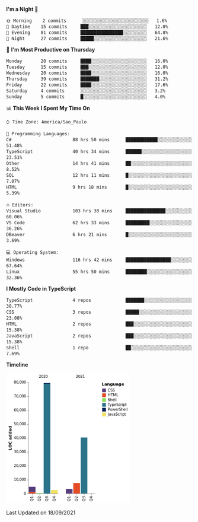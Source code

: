 <!--START_SECTION:waka-->
**I'm a Night 🦉** 

```text
🌞 Morning    2 commits      ░░░░░░░░░░░░░░░░░░░░░░░░░   1.6% 
🌆 Daytime    15 commits     ███░░░░░░░░░░░░░░░░░░░░░░   12.0% 
🌃 Evening    81 commits     ████████████████░░░░░░░░░   64.8% 
🌙 Night      27 commits     █████░░░░░░░░░░░░░░░░░░░░   21.6%

```
📅 **I'm Most Productive on Thursday** 

```text
Monday       20 commits     ████░░░░░░░░░░░░░░░░░░░░░   16.0% 
Tuesday      15 commits     ███░░░░░░░░░░░░░░░░░░░░░░   12.0% 
Wednesday    20 commits     ████░░░░░░░░░░░░░░░░░░░░░   16.0% 
Thursday     39 commits     ███████░░░░░░░░░░░░░░░░░░   31.2% 
Friday       22 commits     ████░░░░░░░░░░░░░░░░░░░░░   17.6% 
Saturday     4 commits      ░░░░░░░░░░░░░░░░░░░░░░░░░   3.2% 
Sunday       5 commits      █░░░░░░░░░░░░░░░░░░░░░░░░   4.0%

```


📊 **This Week I Spent My Time On** 

```text
⌚︎ Time Zone: America/Sao_Paulo

💬 Programming Languages: 
C#                       88 hrs 50 mins      ████████████░░░░░░░░░░░░░   51.48% 
TypeScript               40 hrs 34 mins      ██████░░░░░░░░░░░░░░░░░░░   23.51% 
Other                    14 hrs 41 mins      ██░░░░░░░░░░░░░░░░░░░░░░░   8.52% 
SQL                      12 hrs 11 mins      █░░░░░░░░░░░░░░░░░░░░░░░░   7.07% 
HTML                     9 hrs 18 mins       █░░░░░░░░░░░░░░░░░░░░░░░░   5.39%

🔥 Editors: 
Visual Studio            103 hrs 38 mins     ███████████████░░░░░░░░░░   60.06% 
VS Code                  62 hrs 33 mins      █████████░░░░░░░░░░░░░░░░   36.26% 
DBeaver                  6 hrs 21 mins       █░░░░░░░░░░░░░░░░░░░░░░░░   3.69%

💻 Operating System: 
Windows                  116 hrs 42 mins     █████████████████░░░░░░░░   67.64% 
Linux                    55 hrs 50 mins      ████████░░░░░░░░░░░░░░░░░   32.36%

```

**I Mostly Code in TypeScript** 

```text
TypeScript               4 repos             ███████░░░░░░░░░░░░░░░░░░   30.77% 
CSS                      3 repos             █████░░░░░░░░░░░░░░░░░░░░   23.08% 
HTML                     2 repos             ███░░░░░░░░░░░░░░░░░░░░░░   15.38% 
JavaScript               2 repos             ███░░░░░░░░░░░░░░░░░░░░░░   15.38% 
Shell                    1 repo              ██░░░░░░░░░░░░░░░░░░░░░░░   7.69%

```


**Timeline**

![Chart not found](https://raw.githubusercontent.com/jonhoffmam/jonhoffmam/master/charts/bar_graph.png) 


 Last Updated on 18/09/2021
<!--END_SECTION:waka-->

